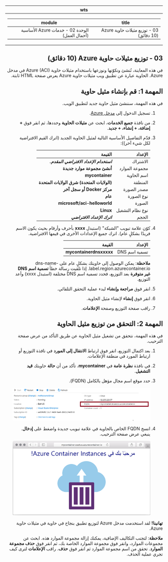 ﻿<div id="readme" class="Box-body readme blob js-code-block-container p-5 p-xl-6 gist-border-0" dir="rtl">
    <article class="markdown-body entry-content container-lg" itemprop="text"><table>
  <thead>
  <tr>
  <th>wts</th>
  </tr>
  </thead>
  <tbody>
  <tr>
  <td><div><table>
  <thead>
  <tr>
  <th>title</th>
  <th>module</th>
  </tr>
  </thead>
  <tbody>
  <tr>
  <td><div>03 - توزيع مثيلات حاوية Azure (10 دقائق)</div></td>
  <td><div>الوحدة 02 - خدمات Azure الأساسية (أحمال العمل)</div></td>
  </tr>
  </tbody>
</table>
</div></td>
  </tr>
  </tbody>
</table>

# 03 - توزيع مثيلات حاوية Azure (10 دقائق)

في هذه المعاينة، نُنشئ ونكوّنها ونوزعها باستخدام مثيلات حاوية Azure (ACI) في مدخل Azure. الحاوية عبارة عن تطبيق ويب مثيلات حاوية Azure يعرض صفحة HTML ثابتة. 

# المهمة 1: قم بإنشاء مثيل حاوية 

في هذه المهمة، سننشئ مثيل حاوية جديد لتطبيق الويب. 

1. تسجيل الدخول إلى [مدخل Azure](https://portal.azure.com).

2. من نافذة **جميع الخدمات**، ابحث عن **مثيلات الحاوية** وحددها، ثم انقر فوق **+ إضافة، + إنشاء، + جديد**. 

3. قدّم التفاصيل الأساسية التالية لمثيل الحاوية الجديد (اترك القيم الافتراضية لكل شيء آخر)): 

	| الإعداد| القيمة|
	|----|----|
	| الاشتراك | ***استخدام الإعداد الافتراضي المقدم.*** |
	| مجموعة الموارد | **أنشئ مجموعة موارد جديدة** |
	| اسم الحاوية| **mycontainer**|
	| المنطقة | **(الولايات المتحدة) شرق الولايات المتحدة** |
	| مصدر الصورة| **مركز Docker أو سجل آخر**|
	| نوع الصورة| **عام**|
	| الصورة| **microsoft/aci-helloworld**|
	| نوع نظام التشغيل| **Linux** |
	| الحجم| ***اترك الإعداد الافتراضي***|


4. كوّن علامة تبويب "الشبكة" (استبدل **xxxx** بأحرف وأرقام بحيث يكون الاسم فريدًا بشكلٍ عام). اترك جميع الإعدادات الأخرى في قيمها الافتراضية.

	| الإعداد| القيمة|
	|--|--|
	| تسمية اسم DNS| **mycontainerdnsxxxxx** |

	
	**ملاحظة**: يمكن الوصول إلى حاويتك بشكلٍ عام على dns-name-label.region.azurecontainer.io. إذا تلقيت رسالة خطأ **تسمية اسم DNS غير متوفرة** بعد التوزيع، فحدد تسمية اسم DNS مختلفة (استبدل xxxx) وأعد التوزيع. 

5. انقر فوق **مراجعة وإنشاء** لبدء عملية التحقق التلقائي.

6. انقر فوق **إنشاء** لإنشاء مثيل الحاوية. 

7. راقب صفحة التوزيع وصفحة **الإعلامات**. 


# المهمة 2: التحقق من توزيع مثيل الحاوية

في هذه المهمة، نتحقق من تشغيل مثيل الحاوية عن طريق التأكد من عرض صفحة الترحيب.

1. بعد اكتمال التوزيع، انقر فوق ارتباط **الانتقال إلى المورد** في نافذة التوزيع أو ارتباط المورد في منطقة الإعلامات.

2. في نافذة **نظرة عامة** في **mycontainer**، تأكد من أن **حالة** حاويتك **قيد التشغيل**. 

3. حدد موقع اسم مجال مؤهل بالكامل (FQDN).

	![لقطة شاشة لجزء نظرة عامة للحاوية المنشأة حديثًا في مدخل Azure، مع تمييز FQDN. ](../images/0202.png)

2. انسخ FQDN الخاص بالحاوية في علامة تبويب جديدة واضغط على **إدخال**. ينبغي عرض صفحة الترحيب. 

	![لقطة شاشة لرسالة ترحيب مثيلات حاوية Azure المعروضة في مستعرض الويب.](../images/0203.png)


**تهانينا!** لقد استخدمت مدخل Azure لتوزيع تطبيق بنجاح في حاوية في مثيلات حاوية Azure.

**ملاحظة**: لتجنب التكاليف الإضافية، يمكنك إزالة مجموعة الموارد هذه. ابحث عن مجموعات الموارد، وانقر فوق مجموعة الموارد الخاصة بك، ثم انقر فوق **حذف مجموعة الموارد**. تحقق من اسم مجموعة الموارد ثم انقر فوق **حذف**. راقب **الإعلامات** لترى كيف تجري عملية الحذف.
